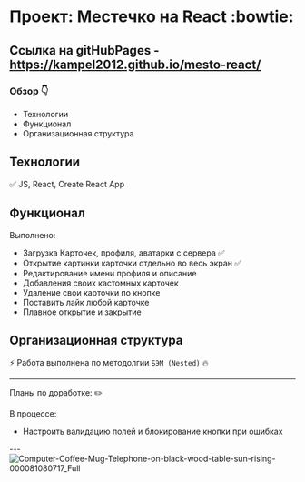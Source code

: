 # Проект: Местечко на React :bowtie:

## Ссылка на gitHubPages - https://kampel2012.github.io/mesto-react/

### Обзор :point_down:

- Технологии
- Функционал
- Организационная структура

## **Технологии**

:white_check_mark: JS, React, Create React App
<br>

## **Функционал**

Выполнено:

- Загрузка Карточек, профиля, аватарки с сервера :white_check_mark:
- Открытие картинки карточки отдельно во весь экран :white_check_mark:
- Редактирование имени профиля и описание
- Добавления своих кастомных карточек
- Удаление свои карточки по кнопке 
- Поставить лайк любой карточке
- Плавное открытие и закрытие

## **Организационная структура**

:zap: Работа выполнена по методолгии `БЭМ (Nested)` :fire:

---

Планы по доработке: :pencil2:
<br>

В процессе:


- Настроить валидацию полей и блокирование кнопки при ошибках


---![Computer-Coffee-Mug-Telephone-on-black-wood-table-sun-rising-000081080717_Full](https://user-images.githubusercontent.com/117913798/232799233-cdac15c3-a8ef-4f94-8843-5a9af24c9ae4.jpg)



